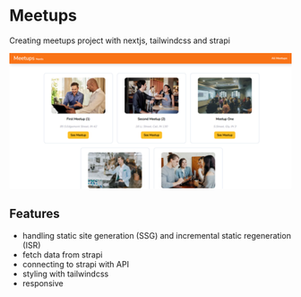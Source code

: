 # Meetups

Creating meetups project with nextjs, tailwindcss and strapi

<p align="center">
    <img src="./screen.png"/>
</p>

## Features
- handling static site generation (SSG) and incremental static regeneration (ISR)
- fetch data from strapi
- connecting to strapi with API
- styling with tailwindcss
- responsive

